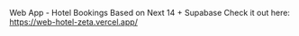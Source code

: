 Web App - Hotel Bookings
Based on Next 14 + Supabase
Check it out here: https://web-hotel-zeta.vercel.app/